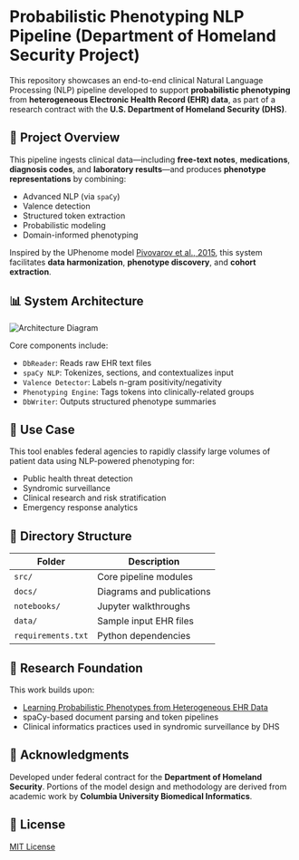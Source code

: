 # Probabilistic Phenotyping NLP Pipeline (Department of Homeland Security Project)

This repository showcases an end-to-end clinical Natural Language Processing (NLP) pipeline developed to support **probabilistic phenotyping** from **heterogeneous Electronic Health Record (EHR) data**, as part of a research contract with the **U.S. Department of Homeland Security (DHS)**.

## 🔬 Project Overview

This pipeline ingests clinical data—including **free-text notes**, **medications**, **diagnosis codes**, and **laboratory results**—and produces **phenotype representations** by combining:

- Advanced NLP (via `spaCy`)
- Valence detection
- Structured token extraction
- Probabilistic modeling
- Domain-informed phenotyping

Inspired by the UPhenome model [Pivovarov et al., 2015](https://doi.org/10.1016/j.jbi.2015.10.001), this system facilitates **data harmonization**, **phenotype discovery**, and **cohort extraction**.

## 📊 System Architecture

![Architecture Diagram](docs/architecture-overview.png)

Core components include:

- `DbReader`: Reads raw EHR text files
- `spaCy NLP`: Tokenizes, sections, and contextualizes input
- `Valence Detector`: Labels n-gram positivity/negativity
- `Phenotyping Engine`: Tags tokens into clinically-related groups
- `DbWriter`: Outputs structured phenotype summaries

## 🧪 Use Case

This tool enables federal agencies to rapidly classify large volumes of patient data using NLP-powered phenotyping for:

- Public health threat detection
- Syndromic surveillance
- Clinical research and risk stratification
- Emergency response analytics

## 📁 Directory Structure

| Folder | Description |
|--------|-------------|
| `src/` | Core pipeline modules |
| `docs/` | Diagrams and publications |
| `notebooks/` | Jupyter walkthroughs |
| `data/` | Sample input EHR files |
| `requirements.txt` | Python dependencies |

## 🧠 Research Foundation

This work builds upon:
- [Learning Probabilistic Phenotypes from Heterogeneous EHR Data](https://doi.org/10.1016/j.jbi.2015.10.001)
- spaCy-based document parsing and token pipelines
- Clinical informatics practices used in syndromic surveillance by DHS

## 🔐 Acknowledgments

Developed under federal contract for the **Department of Homeland Security**. Portions of the model design and methodology are derived from academic work by **Columbia University Biomedical Informatics**.

## 📜 License

[MIT License](LICENSE)
